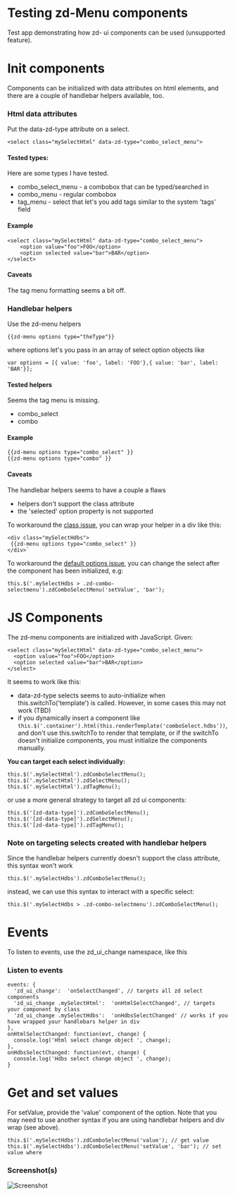 # Testing zd-Menu components

Test app demonstrating how zd- ui components can be used (unsupported feature).

# Init components
Components can be initialized with data attributes on html elements, and there are a couple of handlebar helpers available, too.

### Html data attributes
Put the data-zd-type attribute on a select. 

```<select class="mySelectHtml" data-zd-type="combo_select_menu">```

#### Tested types:
Here are some types I have tested. 

* combo_select_menu - a combobox that can be typed/searched in
* combo_menu - regular combobox
* tag_menu - select that let's you add tags similar to the system 'tags' field

#### Example
```
<select class="mySelectHtml" data-zd-type="combo_select_menu">
    <option value="foo">FOO</option>
    <option selected value="bar">BAR</option>
</select>
```

#### Caveats
The tag menu formatting seems a bit off. 

### Handlebar helpers
Use the zd-menu helpers 

```{{zd-menu options type="theType"}}```

where options let's you pass in an array of select option objects like 

```var options = [{ value: 'foo', label: 'FOO'},{ value: 'bar', label: 'BAR'}];```

#### Tested helpers
Seems the tag menu is missing. 

* combo_select
* combo

#### Example
```
{{zd-menu options type="combo_select" }}
{{zd-menu options type="combo" }}
```

#### Caveats
The handlebar helpers seems to have a couple a flaws

* helpers don't support the class attribute
* the 'selected' option property is not supported

To workaround the [class issue](https://github.com/joelhellman/zd_menu/issues/1), you can wrap your helper in a div like this:

 ```
<div class="mySelectHdbs">
  {{zd-menu options type="combo_select" }}
</div>`
```

To workaround the [default options issue](https://github.com/joelhellman/zd_menu/issues/2), you can change the select after the component has been initialized, e.g:

```
this.$('.mySelectHdbs > .zd-combo-selectmenu').zdComboSelectMenu('setValue', 'bar');
```

# JS Components
The zd-menu components are initialized with JavaScript. Given:

```
<select class="mySelectHtml" data-zd-type="combo_select_menu">
  <option value="foo">FOO</option>
  <option selected value="bar">BAR</option>
</select>
```

It seems to work like this:
* data-zd-type selects seems to auto-initialize when this.switchTo('template') is called. However, in some cases this may not work (TBD)
* if you dynamically insert a component like `this.$('.container').html(this.renderTemplate('comboSelect.hdbs'))`, and don't use this.switchTo to render that template, or if the switchTo doesn't initialize components, you must initialize the components manually.

**You can target each select individually:**

```
this.$('.mySelectHtml').zdComboSelectMenu();
this.$('.mySelectHtml').zdSelectMenu();
this.$('.mySelectHtml').zdTagMenu();
```

or use a more general strategy to target all zd ui components:

```
this.$('[zd-data-type]').zdComboSelectMenu();
this.$('[zd-data-type]').zdSelectMenu();
this.$('[zd-data-type]').zdTagMenu();
```

### Note on targeting selects created with handlebar helpers
Since the handlebar helpers currently doesn't support the class attribute, this syntax won't work

```
this.$('.mySelectHdbs').zdComboSelectMenu();
```

instead, we can use this syntax to interact with a specific select:

```
this.$('.mySelectHdbs > .zd-combo-selectmenu').zdComboSelectMenu();
```

# Events
To listen to events, use the zd_ui_change namespace, like this

### Listen to events
```
events: {
  'zd_ui_change':  'onSelectChanged', // targets all zd select components
  'zd_ui_change .mySelectHtml':  'onHtmlSelectChanged', // targets your component by class
  'zd_ui_change .mySelectHdbs':  'onHdbsSelectChanged' // works if you have wrapped your handlebars helper in div
}, 
onHtmlSelectChanged: function(evt, change) {
  console.log('Html select change object ', change);
},
onHdbsSelectChanged: function(evt, change) {
  console.log('Hdbs select change object ', change);
}
```

# Get and set values
For setValue, provide the 'value' component of the option. Note that you may need to use another syntax if you are using handlebar helpers and div wrap (see above). 

```
this.$('.mySelectHdbs').zdComboSelectMenu('value'); // get value
this.$('.mySelectHdbs').zdComboSelectMenu('setValue', 'bar'); // set value where 
```


### Screenshot(s)
![Screenshot](zd_menu.png?)
